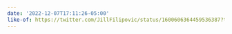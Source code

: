 ```yaml
---
date: '2022-12-07T17:11:26-05:00'
like-of: https://twitter.com/JillFilipovic/status/1600606364459536387?t=AQRQP-93fd6Ac7HtiFp5Dw&s=19
---
```

